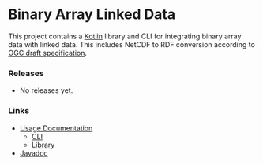 # Binary Array Linked Data

This project contains a [Kotlin](https://kotlinlang.org/) library and CLI for integrating binary array data with linked data.
This includes NetCDF to RDF conversion according to [OGC draft specification](http://docs.opengeospatial.org/DRAFTS/19-002.html).

### Releases
* No releases yet.

### Links
* [Usage Documentation](usage.md)
  * [CLI](cli.md)
  * [Library](lib.md)
* [Javadoc](todo)
